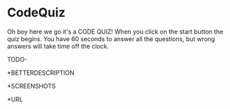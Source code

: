 # CodeQuiz

Oh boy here we go it's a CODE QUIZ! When you click on the start button the quiz begins. You have 60 seconds to answer all the questions, but wrong answers will take time off the clock. 

TODO-

*BETTERDESCRIPTION

*SCREENSHOTS


*URL

